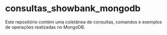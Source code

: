 # consultas_showbank_mongodb
Este repositório contém uma coletânea de consultas, comandos e exemplos de operações realizadas no MongoDB.
